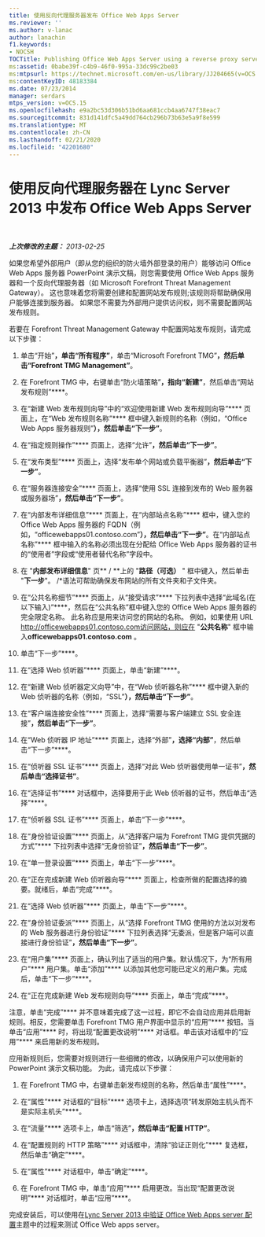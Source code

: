 ```yaml
---
title: 使用反向代理服务器发布 Office Web Apps Server
ms.reviewer: ''
ms.author: v-lanac
author: lanachin
f1.keywords:
- NOCSH
TOCTitle: Publishing Office Web Apps Server using a reverse proxy server
ms:assetid: 0babe39f-c4b9-46f0-995a-33dc99c2be03
ms:mtpsurl: https://technet.microsoft.com/en-us/library/JJ204665(v=OCS.15)
ms:contentKeyID: 48183384
ms.date: 07/23/2014
manager: serdars
mtps_version: v=OCS.15
ms.openlocfilehash: e9a2bc53d306b51bd6aa681ccb4aa6747f38eac7
ms.sourcegitcommit: 831d141dfc5a49dd764cb296b73b63e5a9f8e599
ms.translationtype: MT
ms.contentlocale: zh-CN
ms.lasthandoff: 02/21/2020
ms.locfileid: "42201680"
---
```

<div data-xmlns="http://www.w3.org/1999/xhtml">

<div class="topic" data-xmlns="http://www.w3.org/1999/xhtml" data-msxsl="urn:schemas-microsoft-com:xslt" data-cs="https://msdn.microsoft.com/">

<div data-asp="https://msdn2.microsoft.com/asp">

# <a name="publishing-office-web-apps-server-in-lync-server-2013-using-a-reverse-proxy-server"></a>使用反向代理服务器在 Lync Server 2013 中发布 Office Web Apps Server

</div>

<div id="mainSection">

<div id="mainBody">

<span> </span>

_**上次修改的主题：** 2013-02-25_

如果您希望外部用户（即从您的组织的防火墙外部登录的用户）能够访问 Office Web Apps 服务器 PowerPoint 演示文稿，则您需要使用 Office Web Apps 服务器和一个反向代理服务器（如 Microsoft Forefront Threat Management Gateway）。 这也意味着您将需要创建和配置网站发布规则;该规则将帮助确保用户能够连接到服务器。 如果您不需要为外部用户提供访问权，则不需要配置网站发布规则。

若要在 Forefront Threat Management Gateway 中配置网站发布规则，请完成以下步骤：

1.  单击“开始”****，单击“所有程序”****，单击“Microsoft Forefront TMG”****，然后单击“Forefront TMG Management”****。

2.  在 Forefront TMG 中，右键单击“防火墙策略”****，指向“新建”****，然后单击“网站发布规则”****。

3.  在“新建 Web 发布规则向导”中的“欢迎使用新建 Web 发布规则向导”**** 页面上，在“Web 发布规则名称”**** 框中键入新规则的名称（例如，“Office Web Apps 服务器规则”****），然后单击“下一步”****。

4.  在“指定规则操作”**** 页面上，选择“允许”****，然后单击“下一步”****。

5.  在“发布类型”**** 页面上，选择“发布单个网站或负载平衡器”****，然后单击“下一步”****。

6.  在“服务器连接安全”**** 页面上，选择“使用 SSL 连接到发布的 Web 服务器或服务器场”****，然后单击“下一步”****。

7.  在“内部发布详细信息”**** 页面上，在“内部站点名称”**** 框中，键入您的 Office Web Apps 服务器的 FQDN（例如，“officewebapps01.contoso.com”****），然后单击“下一步”****。在“内部站点名称”**** 框中输入的名称必须出现在分配给 Office Web Apps 服务器的证书的“使用者”字段或“使用者替代名称”字段中。

8.  在 "**内部发布详细信息**" 页** / **上的 "**路径（可选）** " 框中键入，然后单击 "**下一步**"。 /\*语法可帮助确保发布网站的所有文件夹和子文件夹。

9.  在“公共名称细节”**** 页面上，从“接受请求”**** 下拉列表中选择“此域名(在以下输入)”****，然后在“公共名称”框中键入您的 Office Web Apps 服务器的完全限定名称。 此名称应是用来访问您的网站的名称。 例如，如果使用 URL http://officewebapps01.contoso.com访问网站，则应在 "**公共名称**" 框中输入**officewebapps01.contoso.com** 。

10. 单击“下一步”****。

11. 在“选择 Web 侦听器”**** 页面上，单击“新建”****。

12. 在“新建 Web 侦听器定义向导”中，在“Web 侦听器名称”**** 框中键入新的 Web 侦听器的名称（例如，“SSL”****），然后单击“下一步”****。

13. 在“客户端连接安全性”**** 页面上，选择“需要与客户端建立 SSL 安全连接”****，然后单击“下一步”****。

14. 在“Web 侦听器 IP 地址”**** 页面上，选择“外部”****，选择“内部”****，然后单击“下一步”****。

15. 在“侦听器 SSL 证书”**** 页面上，选择“对此 Web 侦听器使用单一证书”****，然后单击“选择证书”****。

16. 在“选择证书”**** 对话框中，选择要用于此 Web 侦听器的证书，然后单击“选择”****。

17. 在“侦听器 SSL 证书”**** 页面上，单击“下一步”****。

18. 在“身份验证设置”**** 页面上，从“选择客户端为 Forefront TMG 提供凭据的方式”**** 下拉列表中选择“无身份验证”****，然后单击“下一步”****。

19. 在“单一登录设置”**** 页面上，单击“下一步”****。

20. 在“正在完成新建 Web 侦听器向导”**** 页面上，检查所做的配置选择的摘要。就绪后，单击“完成”****。

21. 在“选择 Web 侦听器”**** 页面上，单击“下一步”****。

22. 在“身份验证委派”**** 页面上，从“选择 Forefront TMG 使用的方法以对发布的 Web 服务器进行身份验证”**** 下拉列表选择“无委派，但是客户端可以直接进行身份验证”****，然后单击“下一步”****。

23. 在“用户集”**** 页面上，确认列出了适当的用户集。默认情况下，为“所有用户”**** 用户集。单击“添加”**** 以添加其他您可能已定义的用户集。完成后，单击“下一步”****。

24. 在“正在完成新建 Web 发布规则向导”**** 页面上，单击“完成”****。

注意，单击“完成”**** 并不意味着完成了这一过程，即它不会自动应用并启用新规则。相反，您需要单击 Forefront TMG 用户界面中显示的“应用”**** 按钮。当单击“应用”**** 时，将出现“配置更改说明”**** 对话框。单击该对话框中的“应用”**** 来启用新的发布规则。

应用新规则后，您需要对规则进行一些细微的修改，以确保用户可以使用新的 PowerPoint 演示文稿功能。 为此，请完成以下步骤：

1.  在 Forefront TMG 中，右键单击新发布规则的名称，然后单击“属性”****。

2.  在“属性”**** 对话框的“目标”**** 选项卡上，选择选项“转发原始主机头而不是实际主机头”****。

3.  在“流量”**** 选项卡上，单击“筛选”****，然后单击“配置 HTTP”****。

4.  在“配置规则的 HTTP 策略”**** 对话框中，清除“验证正则化”**** 复选框，然后单击“确定”****。

5.  在“属性”**** 对话框中，单击“确定”****。

6.  在 Forefront TMG 中，单击“应用”**** 启用更改。当出现“配置更改说明”**** 对话框时，单击“应用”****。

完成安装后，可以使用在[Lync Server 2013 中验证 Office Web Apps server 配置](lync-server-2013-validating-the-configuration-of-office-web-apps-server.md)主题中的过程来测试 Office Web apps server。

</div>

<span> </span>

</div>

</div>

</div>

